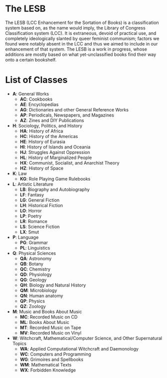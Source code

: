 # The LESB
The LESB (LCC Enhancement for the Sortation of Books) is 
a classification system based on, as the name would imply, the Library of Congress 
Classification system (LCC). It is extraneous, devoid of practical use, and completely 
ideologically slanted by queer feminist communism; factors we found were notably absent 
in the LCC and thus we aimed to include in our enhancement of that system. The LESB is 
a work in progress, whose additions are mostly based on what yet-unclassified books 
find their way onto a certain bookshelf.

# List of Classes

- **A**: General Works
  - **AC**: Cookbooks
  - **AE**: Encyclopedias
  - **AG**: Dictionaries and other General Reference Works
  - **AP**: Periodicals, Newspapers, and Magazines
  - **AZ**: Zines and DIY Publications
- **H**: Sociology, Politics, and History
  - **HA**: History of Africa
  - **HC**: History of the Americas
  - **HE**: History of Eurasia
  - **HI**: History of Islands and Oceania
  - **HJ**: Struggles Against Oppression
  - **HL**: History of Marginalized People
  - **HX**: Communist, Socialist, and Anarchist Theory
  - **HZ**: History of Space
- **K**: Law
  - **KG**: Role Playing Game Rulebooks
- **L**: Artistic Literature
  - **LB**: Biography and Autobiography
  - **LF**: Fantasy
  - **LG**: General Fiction
  - **LH**: Historical Fiction
  - **LO**: Horror
  - **LP**: Poetry
  - **LR**: Romance
  - **LS**: Science Fiction
  - **LX**: Smut
- **P**: Language
  - **PG**: Grammar
  - **PL**: Linguistics
- **Q**: Physical Sciences
  - **QA**: Astronomy
  - **QB**: Botany
  - **QC**: Chemistry
  - **QD**: Physiology
  - **QG**: Geology
  - **QH**: Biology and Natural History
  - **QM**: Microbiology
  - **QN**: Human anatomy
  - **QP**: Physics
  - **QZ**: Zoology
- **M**: Music and Books About Music
  - **MC**: Recorded Music on CD
  - **ML**: Books About Music
  - **MT**: Recorded Music on Tape
  - **MV**: Recorded Music on Vinyl
- **W**: Witchcraft, Mathematical/Computer Science, and Other Supernatural Topics
  - **WA**: Applied Computational Witchcraft and Daemonology
  - **WC**: Computers and Programming
  - **WG**: Grimoires and Spellbooks
  - **WM**: Mathematical Texts
  - **WX**: Forbidden Knowledge

